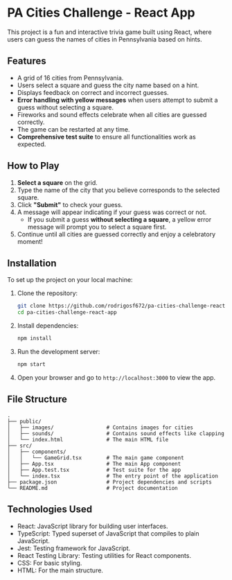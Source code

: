 # PA Cities Challenge - React App

This project is a fun and interactive trivia game built using React, where users can guess the names of cities in Pennsylvania based on hints.

## Features

- A grid of 16 cities from Pennsylvania.
- Users select a square and guess the city name based on a hint.
- Displays feedback on correct and incorrect guesses.
- **Error handling with yellow messages** when users attempt to submit a guess without selecting a square.
- Fireworks and sound effects celebrate when all cities are guessed correctly.
- The game can be restarted at any time.
- **Comprehensive test suite** to ensure all functionalities work as expected.

## How to Play

1. **Select a square** on the grid.
2. Type the name of the city that you believe corresponds to the selected square.
3. Click **"Submit"** to check your guess.
4. A message will appear indicating if your guess was correct or not.
   - If you submit a guess **without selecting a square**, a yellow error message will prompt you to select a square first.
5. Continue until all cities are guessed correctly and enjoy a celebratory moment!

## Installation

To set up the project on your local machine:

1. Clone the repository:
   ```bash
   git clone https://github.com/rodrigosf672/pa-cities-challenge-react-app.git
   cd pa-cities-challenge-react-app
   ```

2. Install dependencies:
   ```bash
   npm install
   ```

3. Run the development server:
   ```bash
   npm start
   ```

4. Open your browser and go to `http://localhost:3000` to view the app.

## File Structure

```
.
├── public/
│   ├── images/                 # Contains images for cities
│   ├── sounds/                 # Contains sound effects like clapping
│   └── index.html              # The main HTML file
├── src/
│   ├── components/
│   │   └── GameGrid.tsx        # The main game component
│   ├── App.tsx                 # The main App component
│   ├── App.test.tsx            # Test suite for the app
│   └── index.tsx               # The entry point of the application
├── package.json                # Project dependencies and scripts
└── README.md                   # Project documentation
```

## Technologies Used

- React: JavaScript library for building user interfaces.
- TypeScript: Typed superset of JavaScript that compiles to plain JavaScript.
- Jest: Testing framework for JavaScript.
- React Testing Library: Testing utilities for React components.
- CSS: For basic styling.
- HTML: For the main structure.